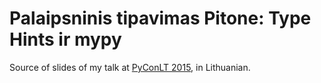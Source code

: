 # Palaipsninis tipavimas Pitone: Type Hints ir mypy

Source of slides of my talk at [PyConLT 2015](http://pycon.lt/2015.html), in Lithuanian.
